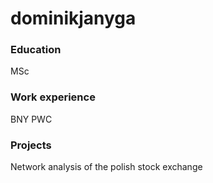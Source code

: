 # dominikjanyga

### Education
MSc 

### Work experience
BNY
PWC

### Projects
Network analysis of the polish stock exchange
